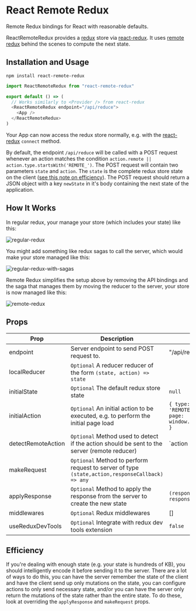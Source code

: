 # React Remote Redux

Remote Redux bindings for React with reasonable defaults.

ReactRemoteRedux provides a [redux](https://github.com/reactjs/redux) store via [react-redux](https://github.com/reactjs/react-redux).
It uses [remote redux](https://github.com/seveibar/remote-redux) behind the scenes to compute the next state.

## Installation and Usage

```
npm install react-remote-redux
```

```javascript
import ReactRemoteRedux from "react-remote-redux"

export default () => (
  // Works similarly to <Provider /> from react-redux
  <ReactRemoteRedux endpoint="/api/reduce">
    <App />
  </ReactRemoteRedux>
)
```

Your App can now access the redux store normally, e.g. with the [react-redux](https://github.com/reactjs/react-redux) `connect` method.

By default, the endpoint `/api/reduce` will be called with a POST request whenever an action matches the
condition `action.remote || action.type.startsWith('REMOTE_')`. The POST request will contain two parameters
`state` and `action`. The `state` is the complete redux store state on the client ([see this note on efficiency](#efficiency)). The POST request should return a JSON object with a key `newState` in it's body containing the next state of the application.

## How It Works

In regular redux, your manage your store (which includes your state) like this:

![regular-redux](https://user-images.githubusercontent.com/1910070/66207393-a92cd200-e680-11e9-9fe6-7d73305bdea5.png)

You might add something like redux sagas to call the server, which would make your store managed like this:

![regular-redux-with-sagas](https://user-images.githubusercontent.com/1910070/66207393-a92cd200-e680-11e9-9fe6-7d73305bdea5.png)

Remote Redux simplifies the setup above by removing the API bindings and the saga that manages them by moving the reducer to the server, your store is now managed like this:

![remote-redux](https://user-images.githubusercontent.com/1910070/66207371-9a461f80-e680-11e9-857c-e6ef2482b68e.png)

## Props

| Prop               | Description                                                                                     | Example                                                        |
| ------------------ | ----------------------------------------------------------------------------------------------- | -------------------------------------------------------------- |
| endpoint           | Server endpoint to send POST request to.                                                        | "/api/reduce"                                                  |
| localReducer       | `Optional` A reducer reducer of the form `(state, action) => state`                             |                                                                |
| initialState       | `Optional` The default redux store state                                                        | `null`                                                         |
| initialAction      | `Optional` An initial action to be executed, e.g. to perform the initial page load              | `{ type: 'REMOTE_LOAD_PAGE', page: window.location.pathname }` |
| detectRemoteAction | `Optional` Method used to detect if the action should be sent to the server (remote reducer)    | `action => action.remote || action.type.startsWith('REMOTE_')` |
| makeRequest        | `Optional` Method to perform request to server of type `(state,action,responseCallback) => any` |                                                                |
| applyResponse      | `Optional` Method to apply the response from the server to create the new state                 | `(response) => response.newState`                              |
| middlewares        | `Optional` Redux middlewares                                                                    | []                                                             |
| useReduxDevTools   | `Optional` Integrate with redux dev tools extension                                             | `false`                                                        |

## Efficiency

If you're dealing with enough state (e.g. your state is hundreds of KB), you should intelligently
encode it before sending it to the server. There are a lot of ways to do this, you can have the server
remember the state of the client and have the client send up only mutations on the state, you can configure
actions to only send necessary state, and/or you can have the server only return the mutations of the
state rather than the entire state. To do these, look at overriding the `applyResponse` and `makeRequest`
props.
